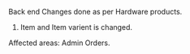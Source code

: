 Back end Changes done as per Hardware products.

1. Item and Item varient is changed. 

Affected areas:
Admin Orders. 